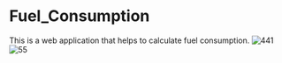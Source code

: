 # Fuel_Consumption
This is a web application that helps to calculate fuel consumption.
![441](https://github.com/soulaimane0/Fuel_Consumption/assets/82826040/e9f7a80e-71a8-4f00-8c57-43300b693a5d)
![55](https://github.com/soulaimane0/Fuel_Consumption/assets/82826040/4ae8c4fb-92aa-46e0-87b4-b958ef220d9f)
